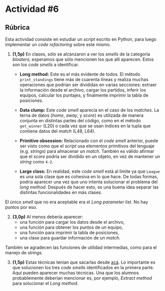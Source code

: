 # Actividad \#6

## Rúbrica

Esta actividad consiste en estudiar un _script_ escrito en Python, para luego implementar un _code refactoring_ sobre este mismo.

1. **(1,5p)** En clases, sólo se alcanzaron a ver los _smells_ de la categoría _bloaters_; esperamos que sólo mencionen los que allí aparecen. Estos son los _code smells_ a identificar.

   - **Long method:**
   Este es el más evidente de todos. El método `print_standings` tiene más de cuarenta líneas y realiza muchas operaciones que podrían ser divididas en varias secciones: extraer la información desde el archivo, cargar los partidos, inferir los equipos, calcular los puntajes, y finalmente imprimir la tabla de posiciones.

   - **Data clump:**
   Este _code smell_ aparecía en el caso de los _matches_. La terna de datos (_home_, _away_, y _score_) es utilizada de manera conjunta en distintas partes del código, como en el método `get_winner` (L20) o cada vez que se usan índices en la tupla que contiene datos del _match_ (L48, L64).

   - **Primitive obsession:**
   Relacionado con el _code smell_ anterior, puede ser visto como que el _script_ usa elementos primitivos del lenguaje (e.g. _strings_) para almacenar un _match_. También es válido afirmar que el _score_ podría ser dividido en un objeto, en vez de mantener un _string_ como `4-2`.

   - **Large class:**
   En realidad, este _code smell_ está al límite ya que `League` es una sola clase que es cohesiva en lo que hace. De todas formas, podría aparecer una vez que uno intenta solucionar el problema del _long method_. Después de hacer esto, es una buena idea separar las distintas funcionalidades en más clases.

El único _smell_ que no era aceptable era el _Long parameter list_. No hay puntos por eso.

2. **(3,0p)** Al menos debería aparecer:
   - una función para cargar los datos desde el archivo,
   - una función para obtener los puntos de un equipo,
   - una función para imprimir la tabla de posiciones,
   - una clase para guardar información de un _match_.

También se agradecen las funciones de utilidad intermedias, como para el manejo de _strings_.

3. **(1,5p)** Estas técnicas tenían que sacarlas desde
[acá](https://refactoring.guru/refactoring/techniques).
Lo importante es que solucionen los tres _code smells_ identificados en la primera parte. Aquí pueden aparecer muchas técnicas. Una que los alumnos probablemente deberían mencionar es, por ejemplo, _Extract method_ para solucionar el _Long method_.

